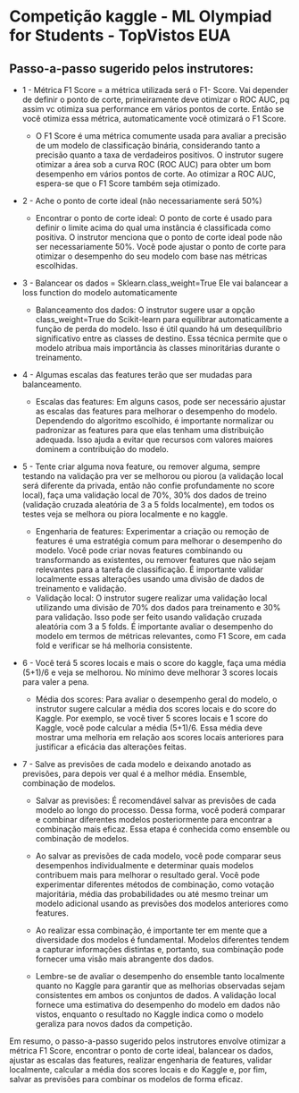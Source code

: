 # Competição kaggle - ML Olympiad for Students - TopVistos EUA

## Passo-a-passo sugerido pelos instrutores:

- 1 - Métrica F1 Score = a métrica utilizada será o F1- Score. Vai depender de definir o ponto de corte, primeiramente deve otimizar o ROC AUC, pq assim vc otimiza sua performance em vários pontos de corte. Então se você otimiza essa métrica, automaticamente você otimizará o F1 Score.
  - O F1 Score é uma métrica comumente usada para avaliar a precisão de um modelo de classificação binária, considerando tanto a precisão quanto a taxa de verdadeiros positivos. O instrutor sugere otimizar a área sob a curva ROC (ROC AUC) para obter um bom desempenho em vários pontos de corte. Ao otimizar a ROC AUC, espera-se que o F1 Score também seja otimizado.

- 2 - Ache o ponto de corte ideal (não necessariamente será 50%)
  - Encontrar o ponto de corte ideal: O ponto de corte é usado para definir o limite acima do qual uma instância é classificada como positiva. O instrutor menciona que o ponto de corte ideal pode não ser necessariamente 50%. Você pode ajustar o ponto de corte para otimizar o desempenho do seu modelo com base nas métricas escolhidas.

- 3 - Balancear os dados = Sklearn.class_weight=True
Ele vai balancear a loss function do modelo automaticamente
  - Balanceamento dos dados: O instrutor sugere usar a opção class_weight=True do Scikit-learn para equilibrar automaticamente a função de perda do modelo. Isso é útil quando há um desequilíbrio significativo entre as classes de destino. Essa técnica permite que o modelo atribua mais importância às classes minoritárias durante o treinamento.

- 4 - Algumas escalas das features terão que ser mudadas para balanceamento.
  - Escalas das features: Em alguns casos, pode ser necessário ajustar as escalas das features para melhorar o desempenho do modelo. Dependendo do algoritmo escolhido, é importante normalizar ou padronizar as features para que elas tenham uma distribuição adequada. Isso ajuda a evitar que recursos com valores maiores dominem a contribuição do modelo.

- 5 - Tente criar alguma nova feature, ou remover alguma, sempre testando na validação pra ver se melhorou ou piorou (a validação local será diferente da privada, então não confie profundamente no score local), faça uma validação local de 70%, 30% dos dados de treino (validação cruzada aleatória de 3 a 5 folds localmente), em todos os testes veja se melhora ou piora localmente e no kaggle.
  - Engenharia de features: Experimentar a criação ou remoção de features é uma estratégia comum para melhorar o desempenho do modelo. Você pode criar novas features combinando ou transformando as existentes, ou remover features que não sejam relevantes para a tarefa de classificação. É importante validar localmente essas alterações usando uma divisão de dados de treinamento e validação.
  - Validação local: O instrutor sugere realizar uma validação local utilizando uma divisão de 70% dos dados para treinamento e 30% para validação. Isso pode ser feito usando validação cruzada aleatória com 3 a 5 folds. É importante avaliar o desempenho do modelo em termos de métricas relevantes, como F1 Score, em cada fold e verificar se há melhoria consistente.

- 6 - Você terá 5 scores locais e mais o score do kaggle, faça uma média (5+1)/6 e veja se melhorou. No mínimo deve melhorar 3 scores locais para valer a pena.
  - Média dos scores: Para avaliar o desempenho geral do modelo, o instrutor sugere calcular a média dos scores locais e do score do Kaggle. Por exemplo, se você tiver 5 scores locais e 1 score do Kaggle, você pode calcular a média (5+1)/6. Essa média deve mostrar uma melhoria em relação aos scores locais anteriores para justificar a eficácia das alterações feitas.

- 7 - Salve as previsões de cada modelo e deixando anotado as previsões, para depois ver qual é a melhor média. Ensemble, combinação de modelos.
  - Salvar as previsões: É recomendável salvar as previsões de cada modelo ao longo do processo. Dessa forma, você poderá comparar e combinar diferentes modelos posteriormente para encontrar a combinação mais eficaz. Essa etapa é conhecida como ensemble ou combinação de modelos.

  - Ao salvar as previsões de cada modelo, você pode comparar seus desempenhos individualmente e determinar quais modelos contribuem mais para melhorar o resultado geral. Você pode experimentar diferentes métodos de combinação, como votação majoritária, média das probabilidades ou até mesmo treinar um modelo adicional usando as previsões dos modelos anteriores como features.

  - Ao realizar essa combinação, é importante ter em mente que a diversidade dos modelos é fundamental. Modelos diferentes tendem a capturar informações distintas e, portanto, sua combinação pode fornecer uma visão mais abrangente dos dados.

  - Lembre-se de avaliar o desempenho do ensemble tanto localmente quanto no Kaggle para garantir que as melhorias observadas sejam consistentes em ambos os conjuntos de dados. A validação local fornece uma estimativa do desempenho do modelo em dados não vistos, enquanto o resultado no Kaggle indica como o modelo geraliza para novos dados da competição.

Em resumo, o passo-a-passo sugerido pelos instrutores envolve otimizar a métrica F1 Score, encontrar o ponto de corte ideal, balancear os dados, ajustar as escalas das features, realizar engenharia de features, validar localmente, calcular a média dos scores locais e do Kaggle e, por fim, salvar as previsões para combinar os modelos de forma eficaz. 
